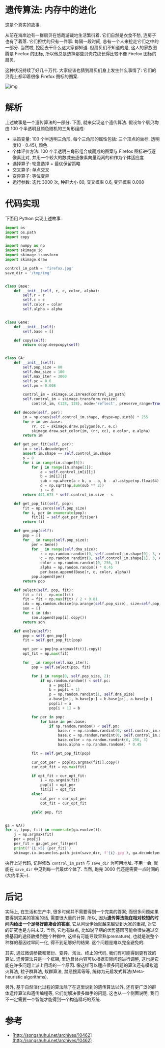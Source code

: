 # 遗传算法: 内存中的进化

这是个真实的故事.

从前在海岸边有一群扇贝在悠哉游哉地生活繁衍着. 它们自然是衣食不愁, 连房子也有了着落. 它们担忧的只有一件事: 每隔一段时间, 总有一个人来挖走它们之中的一部分. 当然啦, 挖回去干什么这大家都知道. 但扇贝们不知道的是, 这人的家族图腾是 Firefox 的图标, 所以他总是选择那些贝壳花纹长得比较不像 Firefox 图标的扇贝.

这种状况持续了好几十万代. 大家应该也猜到扇贝们身上发生什么事情了: 它们的贝壳上都印着很像 Firefox 图标的图案.

![img](/img/math/ga_3/snapshot.png)

# 解析

上述故事是一个遗传算法的一部分. 下面, 就来实现这个遗传算法. 假设每个扇贝均由 100 个半透明且颜色随机的三角形组成:

- 决策变量: 100 个半透明三角形, 每个三角形的属性包括: 三个顶点的坐标, 透明度(0 - 0.45), 颜色.
- 个体评价方法: 100 个半透明三角形组合成而成的图案与 Firefox 图标进行逐像素比对, 并用一个较大的数减去逐像素向量距离的和作为个体适应度
- 选择算子: 轮盘选择 + 最优保留策略
- 交叉算子: 单点交叉
- 变异算子: 等位变异
- 运行参数: 迭代 3000 次, 种群大小 80, 交叉概率 0.6, 变异概率 0.008

# 代码实现

下面用 Python 实现上述故事.

```py
import os
import os.path
import copy

import numpy as np
import skimage.io
import skimage.transform
import skimage.draw

control_im_path = 'firefox.jpg'
save_dir = '/tmp/img'


class Base:
    def __init__(self, r, c, color, alpha):
        self.r = r
        self.c = c
        self.color = color
        self.alpha = alpha


class Gene:
    def __init__(self):
        self.base = []

    def copy(self):
        return copy.deepcopy(self)


class GA:
    def __init__(self):
        self.pop_size = 80
        self.dna_size = 100
        self.max_iter = 3000
        self.pc = 0.6
        self.pm = 0.008

        control_im = skimage.io.imread(control_im_path)
        self.control_im = skimage.transform.resize(
            control_im, (128, 128), mode='reflect', preserve_range=True).astype(np.float64)

    def decode(self, per):
        im = np.ones(self.control_im.shape, dtype=np.uint8) * 255
        for e in per.base:
            rr, cc = skimage.draw.polygon(e.r, e.c)
            skimage.draw.set_color(im, (rr, cc), e.color, e.alpha)
        return im

    def get_per_fit(self, per):
        im = self.decode(per)
        assert im.shape == self.control_im.shape
        s = 0
        for i in range(im.shape[0]):
            for j in range(im.shape[1]):
                a = self.control_im[i][j]
                b = im[i][j]
                sub = np.where(a > b, a - b, b - a).astype(np.float64)
                d = np.sqrt(np.sum(sub ** 2))
                s += d
        return 441.673 * self.control_im.size - s

    def get_pop_fit(self, pop):
        fit = np.zeros(self.pop_size)
        for i, per in enumerate(pop):
            fit[i] = self.get_per_fit(per)
        return fit

    def gen_pop(self):
        pop = []
        for _ in range(self.pop_size):
            per = Gene()
            for _ in range(self.dna_size):
                r = np.random.randint(0, self.control_im.shape[0], 3, dtype=np.uint8)
                c = np.random.randint(0, self.control_im.shape[1], 3, dtype=np.uint8)
                color = np.random.randint(0, 256, 3)
                alpha = np.random.random() * 0.45
                per.base.append(Base(r, c, color, alpha))
            pop.append(per)
        return pop

    def select(self, pop, fit):
        fit = fit - np.min(fit)
        fit = fit + np.max(fit) / 2 + 0.01
        idx = np.random.choice(np.arange(self.pop_size), size=self.pop_size, replace=True, p=fit / fit.sum())
        son = []
        for i in idx:
            son.append(pop[i].copy())
        return son

    def evolve(self):
        pop = self.gen_pop()
        fit = self.get_pop_fit(pop)

        opt_per = pop[np.argmax(fit)].copy()
        opt_fit = np.max(fit)

        for _ in range(self.max_iter):
            pop = self.select(pop, fit)

            for i in range(0, self.pop_size, 2):
                if np.random.random() < self.pc:
                    a = pop[i]
                    b = pop[i + 1]
                    p = np.random.randint(1, self.dna_size)
                    a.base[p:], b.base[p:] = b.base[p:], a.base[p:]
                    pop[i] = a
                    pop[i + 1] = b

            for per in pop:
                for base in per.base:
                    if np.random.random() < self.pm:
                        base.r = np.random.randint(0, self.control_im.shape[0], 3, dtype=np.uint8)
                        base.c = np.random.randint(0, self.control_im.shape[1], 3, dtype=np.uint8)
                        base.color = np.random.randint(0, 256, 3)
                        base.alpha = np.random.random() * 0.45

            fit = self.get_pop_fit(pop)

            cur_opt_per = pop[np.argmax(fit)].copy()
            cur_opt_fit = np.max(fit)

            if opt_fit > cur_opt_fit:
                i = np.argmin(fit)
                pop[i] = opt_per
                fit[i] = opt_fit
            else:
                opt_per = cur_opt_per
                opt_fit = cur_opt_fit

            yield pop, fit


ga = GA()
for i, (pop, fit) in enumerate(ga.evolve()):
    j = np.argmax(fit)
    per = pop[j]
    per_fit = ga.get_per_fit(per)
    print(f'{i:>5} {per_fit}')
    skimage.io.imsave(os.path.join(save_dir, f'{i}.jpg'), ga.decode(per))
```

执行上述代码, 记得修改 `control_im_path` 与 `save_dir` 为可用地址. 不用一会, 就能在 `save_dir` 中见到每一代最优个体了. 当然, 跑完 3000 代还是需要一点时间的(大约半天~).

# 后记

实际上, 在生活和生产中, 很多时候并不需要得到一个完美的答案; 而很多问题如果要得到完美的答案的话, 需要很大量的计算. 所以, 因为**遗传算法能在相对较短的时间内给出一个足够好能凑合的答案**, 它从问世伊始就越来越受到大家的重视, 对它的研究也是方兴未艾. 当然, 它也有缺点, 比如说早期的优势基因可能会很快通过交换基因的途径散播到整个种群中, 这样有可能导致早熟(premature), 也就是说整个种群的基因过早同一化, 得不到足够好的结果. 这个问题是难以完全避免的.

其实, 通过微调参数和繁衍、变异、淘汰、终止的代码, 我们有可能得到更有效的算法. 遗传算法只是一个框架, 里边具体内容可以根据实际问题进行调整, 这也是它能在许多问题上派上用场的一个原因. 像这样可以适应很多问题的算法还有模拟退火算法, 粒子群算法, 蚁群算法, 禁忌搜索等等, 统称为元启发式算法(Meta-heuristic algorithms).

另外, 基于自然演化过程的算法除了在这里说到的遗传算法以外, 还有更广泛的群体遗传算法和遗传编程等, 它们能解决很多棘手的问题. 这也从一个侧面说明, 我们不一定需要一个智能才能得到一个构造精巧的系统.

# 参考
- [http://songshuhui.net/archives/10462](http://songshuhui.net/archives/10462)
